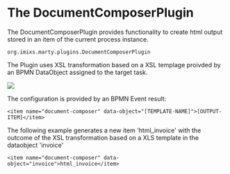 # The DocumentComposerPlugin

The DocumentComposerPlugin provides functionality to create html output stored in an item of the current process instance.

    org.imixs.marty.plugins.DocumentComposerPlugin
 
The Plugin uses XSL transformation based on a XSL templage proivded by an BPMN DataObject assigned to the target task.

<img src="../../images/modelling/example_12.png"/> 
 
The configuration is provided by an BPMN Event result:

	<item name="document-composer" data-object="[TEMPLATE-NAME]">[OUTPUT-ITEM]</item>

 
 The following example generates a new item 'html_invoice' with the outcome of the XSL transformation based on a XLS template in the dataobject 'invoice'
 

	<item name="document-composer" data-object="invoice">html_invoice</item>
 